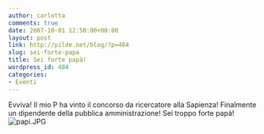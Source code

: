 ```yaml
---
author: carlotta
comments: true
date: 2007-10-01 12:50:00+00:00
layout: post
link: http://pilde.net/blog/?p=484
slug: sei-forte-papa
title: Sei forte papà!
wordpress_id: 484
categories:
- Eventi
---
```


Evviva! Il mio P ha vinto il concorso da ricercatore alla Sapienza!
Finalmente un dipendente della pubblica amministrazione!
Sei troppo forte papà!
![papi.JPG](http://pilde.net/blog/wp-content/uploads/2007/10/papi.JPG)

